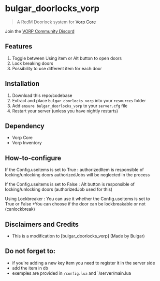 # bulgar_doorlocks_vorp

> A RedM Doorlock system for [Vorp Core](http://docs.vorpcore.com:3000/)

Join the [VORP Community Discord](https://discord.gg/23MPbQ6)

## Features
1. Toggle between Using item or Alt button to open doors
2. Lock breaking doors
3. Possibility to use different item for each door

## Installation
1. Download this repo/codebase
2. Extract and place `bulgar_doorlocks_vorp` into your `resources` folder
3. Add `ensure bulgar_doorlocks_vorp` to your `server.cfg` file
4. Restart your server (unless you have nightly restarts)

 ## Dependency
 - Vorp Core
 - Vorp Inventory

## How-to-configure
If the Config.useitems is set to True :
authorizedItem is responsible of locking/unlocking doors
authorizedJobs will be neglected in the process

If the Config.useitems is set to False :
Alt button is responsible of locking/unlocking doors (authorizedJob used for this)

Using Lockbreaker :
You can use it whether the Config.useitems is set to True or False
+You can choose if the door can be lockbreakable or not (canlockbreak)

## Disclaimers and Credits
  - This is a modification to [bulgar_doorlocks_vorp] (Made by Bulgar)

## Do not forget to:
- if you're adding a new key item you need to register it in the server side
- add the item in db
- exemples are provided in `/config.lua` and `/server/main.lua



